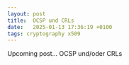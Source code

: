 ```yaml
---
layout: post
title:  OCSP und CRLs
date:   2025-01-13 17:36:19 +0100
tags: cryptography x509
---
```

Upcoming post... OCSP und/oder CRLs